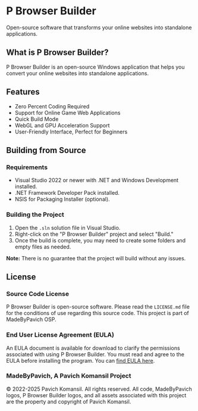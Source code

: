 # P Browser Builder

Open-source software that transforms your online websites into standalone applications.

## What is P Browser Builder?

P Browser Builder is an open-source Windows application that helps you convert your online websites into standalone applications.

## Features

* Zero Percent Coding Required
* Support for Online Game Web Applications
* Quick Build Mode
* WebGL and GPU Acceleration Support
* User-Friendly Interface, Perfect for Beginners

## Building from Source

### Requirements

* Visual Studio 2022 or newer with .NET and Windows Development installed.
* .NET Framework Developer Pack installed.
* NSIS for Packaging Installer (optional).

### Building the Project

1. Open the `.sln` solution file in Visual Studio.
2. Right-click on the "P Browser Builder" project and select "Build."
3. Once the build is complete, you may need to create some folders and empty files as needed.

**Note:** There is no guarantee that the project will build without any issues.

## License

### Source Code License

P Browser Builder is open-source software. Please read the `LICENSE.md` file for the conditions of use regarding this source code. This project is part of MadeByPavich OSP.

### End User License Agreement (EULA)

An EULA document is available for download to clarify the permissions associated with using P Browser Builder. You must read and agree to the EULA before installing the program. You can [find EULA here](https://github.com/Pavich7/P-Browser-Builder/blob/master/EULA.md).


### MadeByPavich, A Pavich Komansil Project

© 2022-2025 Pavich Komansil. All rights reserved. All code, MadeByPavich logos, P Browser Builder logos, and all assets associated with this project are the property and copyright of Pavich Komansil.
